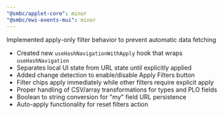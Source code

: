 ```yaml
---
"@smbc/applet-core": minor
"@smbc/ewi-events-mui": minor
---
```


Implemented apply-only filter behavior to prevent automatic data fetching

- Created new `useHashNavigationWithApply` hook that wraps `useHashNavigation`
- Separates local UI state from URL state until explicitly applied
- Added change detection to enable/disable Apply Filters button
- Filter chips apply immediately while other filters require explicit apply
- Proper handling of CSV/array transformations for types and PLO fields
- Boolean to string conversion for "my" field URL persistence
- Auto-apply functionality for reset filters action